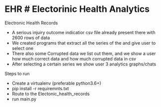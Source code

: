 # EHR # Electorinic Health Analytics
Electronic Health Records


- A serious injuiry outcome indicatior csv file already present there with 2600 rows of data
- We created programs that extract all the series of the and give user to select one
- There also some Corrupted data we list out them, and we show a user how much correct data and how much corrupted data in csv
- After selecting a certain series we show user 3 analytics graphs/chats

Steps to run

- Create a virtualenv (preferable python3.6+)
- pip install -r requiremnts.txt
- Route to the Electonic_health_records
- run main.py
